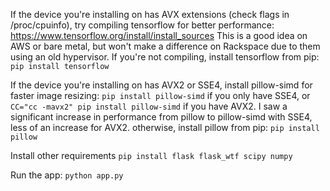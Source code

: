 If the device you're installing on has AVX extensions (check flags in /proc/cpuinfo), try compiling tensorflow for better performance:
https://www.tensorflow.org/install/install_sources
This is a good idea on AWS or bare metal, but won't make a difference on Rackspace due to them using an old hypervisor.
If you're not compiling, install tensorflow from pip: `pip install tensorflow`

If the device you're installing on has AVX2 or SSE4, install pillow-simd for faster image resizing:
`pip install pillow-simd` if you only have SSE4, or `CC="cc -mavx2" pip install pillow-simd` if you have AVX2. I saw a significant increase in performance from pillow to pillow-simd with SSE4, less of an increase for AVX2.
otherwise, install pillow from pip: `pip install pillow`

Install other requirements
`pip install flask flask_wtf scipy numpy`

Run the app:
`python app.py`
